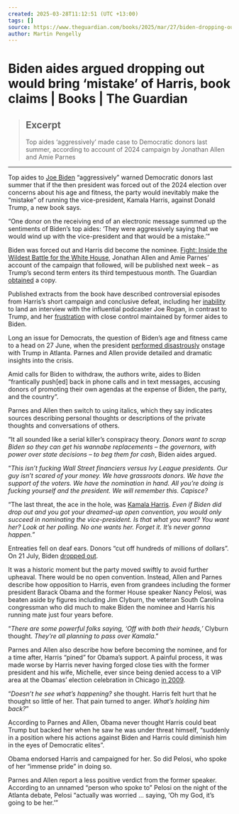 ```yaml
---
created: 2025-03-28T11:12:51 (UTC +13:00)
tags: []
source: https://www.theguardian.com/books/2025/mar/27/biden-dropping-out-kamala-harris
author: Martin Pengelly
---
```


# Biden aides argued dropping out would bring ‘mistake’ of Harris, book claims | Books | The Guardian

> ## Excerpt
> Top aides ‘aggressively’ made case to Democratic donors last summer, according to account of 2024 campaign by Jonathan Allen and Amie Parnes

---
Top aides to [Joe Biden](https://www.theguardian.com/us-news/joebiden) “aggressively” warned Democratic donors last summer that if the then president was forced out of the 2024 election over concerns about his age and fitness, the party would inevitably make the “mistake” of running the vice-president, Kamala Harris, against Donald Trump, a new book says.

“One donor on the receiving end of an electronic message summed up the sentiments of Biden’s top aides: ‘They were aggressively saying that we would wind up with the vice-president and that would be a mistake.’”

Biden was forced out and Harris did become the nominee. [Fight: Inside the Wildest Battle for the White House](https://www.amazon.com/Fight-Inside-Wildest-Battle-White/dp/006343864X), Jonathan Allen and Amie Parnes’ account of the campaign that followed, will be published next week – as Trump’s second term enters its third tempestuous month. The Guardian [obtained](https://www.theguardian.com/books/2025/mar/26/democrats-biden-withdraw) a copy.

Published extracts from the book have described controversial episodes from Harris’s short campaign and conclusive defeat, including her [inability](https://www.nbcnews.com/politics/2024-election/kamala-harris-joe-rogan-beyonce-texas-rally-rcna189453) to land an interview with the influential podcaster Joe Rogan, in contrast to Trump, and her [frustration](https://thehill.com/homenews/campaign/5191087-harris-trump-biden-harris/) with close control maintained by former aides to Biden.

Long an issue for Democrats, the question of Biden’s age and fitness came to a head on 27 June, when the president [performed disastrously](https://www.theguardian.com/us-news/article/2024/jun/28/biden-trump-first-presidential-debate) onstage with Trump in Atlanta. Parnes and Allen provide detailed and dramatic insights into the crisis.

Amid calls for Biden to withdraw, the authors write, aides to Biden “frantically push\[ed\] back in phone calls and in text messages, accusing donors of promoting their own agendas at the expense of Biden, the party, and the country”.

Parnes and Allen then switch to using italics, which they say indicates sources describing personal thoughts or descriptions of the private thoughts and conversations of others.

“It all sounded like a serial killer’s conspiracy theory. _Donors want to scrap Biden so they can get his wannabe replacements – the governors, with power over state decisions – to beg them for cash_, Biden aides argued.

“_This isn’t fucking Wall Street financiers versus Ivy League presidents. Our guy isn’t scared of your money. We have grassroots donors. We have the support of the voters. We have the nomination in hand. All you’re doing is fucking yourself and the president. We will remember this. Capisce?_

“The last threat, the ace in the hole, was [Kamala Harris](https://www.theguardian.com/us-news/kamala-harris). _Even if Biden did drop out and you got your dreamed-up open convention, you would only succeed in nominating the vice-president. Is that what you want? You want her? Look at her polling. No one wants her. Forget it. It’s never gonna happen.”_

Entreaties fell on deaf ears. Donors “cut off hundreds of millions of dollars”. On 21 July, Biden [dropped out](https://www.theguardian.com/us-news/article/2024/jul/21/joe-biden-withdraw-running-president).

It was a historic moment but the party moved swiftly to avoid further upheaval. There would be no open convention. Instead, Allen and Parnes describe how opposition to Harris, even from grandees including the former president Barack Obama and the former House speaker Nancy Pelosi, was beaten aside by figures including Jim Clyburn, the veteran South Carolina congressman who did much to make Biden the nominee and Harris his running mate just four years before.

“_There are some powerful folks saying, ‘Off with both their heads,’_ Clyburn thought. _They’re all planning to pass over Kamala_.”

Parnes and Allen also describe how before becoming the nominee, and for a time after, Harris “pined” for Obama’s support. A painful process, it was made worse by Harris never having forged close ties with the former president and his wife, Michelle, ever since being denied access to a VIP area at the Obamas’ election celebration in Chicago [in 2009](https://www.theguardian.com/world/2008/nov/05/obama-victory-chicago-new-era).

“_Doesn’t he see what’s happening?_ she thought. Harris felt hurt that he thought so little of her. That pain turned to anger. _What’s holding him back?_”

According to Parnes and Allen, Obama never thought Harris could beat Trump but backed her when he saw he was under threat himself, “suddenly in a position where his actions against Biden and Harris could diminish him in the eyes of Democratic elites”.

Obama endorsed Harris and campaigned for her. So did Pelosi, who spoke of her “immense pride” in doing so.

Parnes and Allen report a less positive verdict from the former speaker. According to an unnamed “person who spoke to” Pelosi on the night of the Atlanta debate, Pelosi “actually was worried … saying, ‘Oh my God, it’s going to be her.’”
